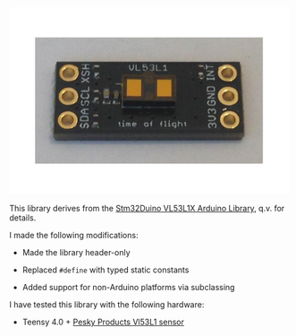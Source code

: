 <img src="vl53l1.jpg" width=500>

This library derives from the 
[Stm32Duino VL53L1X Arduino Library](https://github.com/stm32duino/VL53L1X), q.v. for details.

I made the following modifications:

* Made the library header-only

* Replaced ```#define``` with typed static constants

* Added support for non-Arduino platforms via subclassing

I have tested this library with the following hardware:

* Teensy 4.0 + [Pesky Products Vl53L1 sensor](https://www.tindie.com/products/onehorse/vl53l1-long-range-proximity-sensor/)

